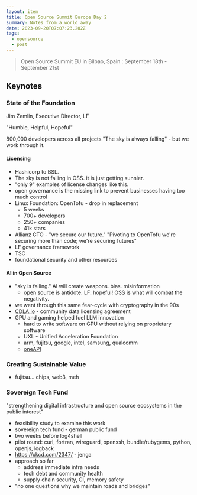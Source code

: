 ```yaml
---
layout: item
title: Open Source Summit Europe Day 2
summary: Notes from a world away
date: 2023-09-20T07:07:23.202Z
tags:
  - opensource
  - post
---
```

> Open Source Summit EU in Bilbao, Spain : September 18th - September 21st

## Keynotes

### State of the Foundation

Jim Zemlin, Executive Director, LF

"Humble, Helpful, Hopeful"

800,000 developers across all projects
"The sky is always falling" - but we work through it.

#### Licensing

- Hashicorp to BSL.
- The sky is not falling in OSS. it is just getting sunnier.
- "only 9" examples of license changes like this.
- open governance is the missing link to prevent businesses having too much control
- Linux Foundation: OpenTofu - drop in replacement
  - 5 weeks
  - 700+ developers
  - 250+ companies
  - 41k stars
- Allianz CTO - "we secure our future." "Pivoting to OpenTofu we're securing more than code; we're securing futures"
- LF governance framework
- TSC
- foundational security and other resources

#### AI in Open Source

- "sky is falling." AI will create weapons. bias. misinformation
  - open source is antidote. LF: hopeful! OSS is what will combat the negativity.
- we went through this same fear-cycle with cryptography in the 90s
- [CDLA.io](https://cdla.dev/) - community data licensing agreement
- GPU and gaming helped fuel LLM innovation
  - hard to write software on GPU without relying on proprietary software
  - UXL - Unified Acceleration Foundation
  - arm, fujitsu, google, intel, samsung, qualcomm
  - [oneAPI](https://www.oneapi.io/) 

### Creating Sustainable Value

- fujitsu... chips, web3, meh

### Sovereign Tech Fund

"strengthening digital infrastructure and open source ecosystems in the public interest"

- feasibility study to examine this work
- sovereign tech fund - german public fund
- two weeks before log4shell
- pilot round: curl, fortran, wireguard, openssh, bundle/rubygems, python, openjs, logback
- https://xkcd.com/2347/ - jenga
- approach so far
  - address immediate infra needs
  - tech debt and community health
  - supply chain security, CI, memory safety
- "no one questions why we maintain roads and bridges"

